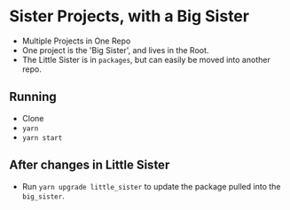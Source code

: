 # Sister Projects, with a Big Sister

* Multiple Projects in One Repo
* One project is the 'Big Sister', and lives in the Root.
* The Little Sister is in `packages`, but can easily be moved into another repo.


## Running
* Clone
* `yarn`
* `yarn start`


## After changes in Little Sister
* Run `yarn upgrade little_sister` to update the package pulled into the `big_sister`.

